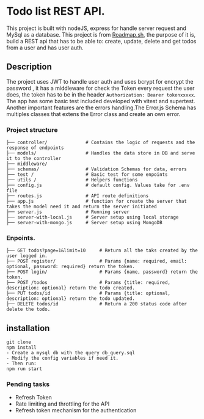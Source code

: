 # Todo list REST API.
This project is built with nodeJS, express for handle server request and MySql as a database. This project is from [Roadmap.sh](https://roadmap.sh/projects/todo-list-api),
the purpose of it is, build a REST api that has to be able to: create, update, delete and get todos from a user and has user auth.

## Description
The project uses JWT to handle user auth and uses bcrypt for encrypt the password , it has a middleware for check the Token every request the user does, the token has to be
in the header ```Authorization: Bearer tokenxxxxx```. The app has some basic test included developed with vitest and supertest.
Another important features are the errors handling.The Error.js Schema has multiples classes that extens the Error class and create an own error. 

### Project structure
```
├── controller/              # Contains the logic of requests and the response of endpoints
├── models/                  # Handles the data store in DB and serve it to the controller
├── middleware/               
├── schemas/                 # Validation Schemas for data, errors 
├── test /                   # Basic test for some enpoints
├── utils /                  # Helpers functions
├── config.js                # default config. Values take for .env file
├── routes.js                # API route definitions
├── app.js                   # function for create the server that takes the model need it and return the server initiated
├── server.js                # Running server
├── server-with-local.js     # Server setup using local storage
├── server-with-mongo.js     # Server setup using MongoDB
```


### Enpoints.
```
├── GET todos?page=1&limit=10     # Return all the taks created by the user logged in.
├── POST register/                # Params {name: required, email: optional, password: required} return the token.
├── POST login/                   # Params {name, password} return the token.
├── POST /todos                   # Params {title: required, description: optional} return the todo created.
├── PUT todos/id                  # Params {title: optional, description: optional} return the todo updated.
├── DELETE todos/id               # Return a 200 status code after delete the todo.
```

## installation

```
git clone
npm install
- Create a mysql db with the query db_query.sql
- Modify the config variables if need it.
- Then run:
npm run start
```
### Pending tasks
- Refresh Token
- Rate limiting and throttling for the API
- Refresh token mechanism for the authentication

